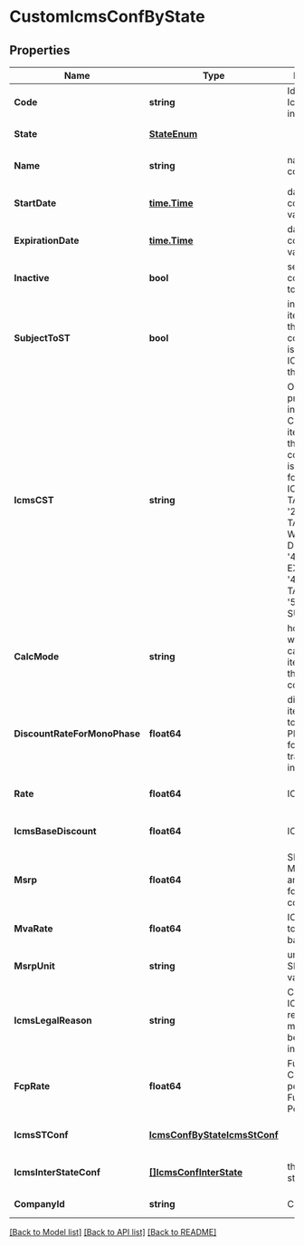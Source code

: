 # CustomIcmsConfByState

## Properties
Name | Type | Description | Notes
------------ | ------------- | ------------- | -------------
**Code** | **string** | Identify the IcmsConfState in namespace | [default to null]
**State** | [**StateEnum**](StateEnum.md) |  | [default to null]
**Name** | **string** | name for this configuration | [optional] [default to null]
**StartDate** | [**time.Time**](time.Time.md) | date when this configuration values starts | [optional] [default to null]
**ExpirationDate** | [**time.Time**](time.Time.md) | date when this configuration values expire | [optional] [default to null]
**Inactive** | **bool** | set this configuration to Inactive | [optional] [default to null]
**SubjectToST** | **bool** | inform that the item linked to this configuration is subject to ICMS ST on this state | [optional] [default to null]
**IcmsCST** | **string** | On sales process inform the CST hat the item linked to this configuration is subject to for the own ICMS - &#39;00&#39; # TAXABLE - &#39;20&#39; # TAXABLE WITH BASE DISCOUNT - &#39;40&#39; # EXEMPT - &#39;41&#39; # NOT TAXABLE - &#39;50&#39; # SUSPENDED  | [optional] [default to null]
**CalcMode** | **string** | how this ICMS will be calculed for itens linked to this configuration | [optional] [default to null]
**DiscountRateForMonoPhase** | **float64** | discount if the item is subject to monophase PIS/COFINS for transactions inside state | [optional] [default to null]
**Rate** | **float64** | ICMS rate | [optional] [default to null]
**IcmsBaseDiscount** | **float64** | ICMS rate | [optional] [default to null]
**Msrp** | **float64** | SRP or MMSRP amount base for this icms configuration | [optional] [default to null]
**MvaRate** | **float64** | ICMS mva rate to define calc base | [optional] [default to null]
**MsrpUnit** | **string** | unit used to SRP amount value | [optional] [default to null]
**IcmsLegalReason** | **string** | Code for the ICM legal reason, this message will be placed on invoice. | [optional] [default to null]
**FcpRate** | **float64** | Fundo de Combate à pobreza / Fund Against Poverty | [optional] [default to null]
**IcmsSTConf** | [**IcmsConfByStateIcmsStConf**](IcmsConfByState_icmsSTConf.md) |  | [optional] [default to null]
**IcmsInterStateConf** | [**[]IcmsConfInterState**](IcmsConfInterState.md) | the map key is state code | [optional] [default to null]
**CompanyId** | **string** | Company ID | [default to null]

[[Back to Model list]](../README.md#documentation-for-models) [[Back to API list]](../README.md#documentation-for-api-endpoints) [[Back to README]](../README.md)


